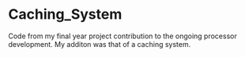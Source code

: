 # Caching_System
Code from my final year project contribution to the ongoing processor development. My additon was that of a caching system.
